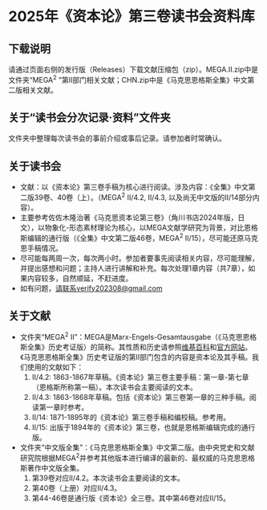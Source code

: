 # 2025年《资本论》第三卷读书会资料库
## 下载说明
请通过页面右侧的发行版（Releases）下载文献压缩包（zip）。MEGA.II.zip中是文件夹“MEGA<sup>2</sup> ”第II部门相关文献；CHN.zip中是《马克思恩格斯全集》中文第二版相关文献。

## 关于“读书会分次记录·资料”文件夹
文件夹中整理每次读书会的事前介绍或事后记录。请参加者时常确认。

## 关于读书会
- 文献：以《资本论》第三卷手稿为核心进行阅读。涉及内容：《全集》中文第二版39卷、40卷（上）。（MEGA<sup>2</sup>  II/4.2, II/4.3, 以及尚无中文版的II/14部分内容）。
- 主要参考佐佐木隆治著《马克思资本论第三卷》（角川书店2024年版，日文），以物象化-形态素材理论为核心，以MEGA文献学研究为背景，对比恩格斯编辑的通行版（《全集》中文第二版46卷，MEGA<sup>2</sup>  II/15），尽可能还原马克思手稿情况。
- 尽可能每两周一次，每次两小时。参加者要事先阅读相关内容，尽可能理解，并提出感想和问题；主持人进行讲解和补充。每次处理1章内容（共7章），如果内容较多，自然顺延，不赶进度。
- 如有问题，请联系verify202308@gmail.com
## 关于文献
- 文件夹“MEGA<sup>2</sup>  II”：MEGA是Marx-Engels-Gesamtausgabe（《马克思恩格斯全集》历史考证版）的简称。其性质和历史请参照[维基百科](https://zh.wikipedia.org/wiki/%E9%A9%AC%E5%85%8B%E6%80%9D%E6%81%A9%E6%A0%BC%E6%96%AF%E5%85%A8%E9%9B%86%E5%8E%86%E5%8F%B2%E8%80%83%E8%AF%81%E7%89%88)和[官方网站](https://megadigital.bbaw.de/)。《马克思恩格斯全集》历史考证版的第II部门包含的内容是资本论及其手稿。我们使用的文献如下：
    1. II/4.2: 1863-1867年草稿。《资本论》第三卷主要手稿：第一章-第七章（恩格斯所称第一稿）。本次读书会主要阅读的文本。
    2. II/4.3: 1863-1868年草稿。包括《资本论》第三卷第一章的三种手稿。阅读第一章时参考。
    3. II/14: 1871-1895年的《资本论》第三卷手稿和编校稿。参考用。
    4. II/15: 出版于1894年的《资本论》第三卷，也就是恩格斯编辑完成的通行版。
- 文件夹“中文版全集”：《马克思恩格斯全集》中文第二版。由中央党史和文献研究院根据MEGA<sup>2</sup>并参考其他版本进行编译的最新的、最权威的马克思恩格斯著作中文版全集。
    1. 第39卷对应II/4.2。本次读书会主要阅读的文本。
    2. 第40卷（上册）对应II/4.3。
    3. 第44-46卷是通行版《资本论》全三卷。其中第46卷对应II/15。
